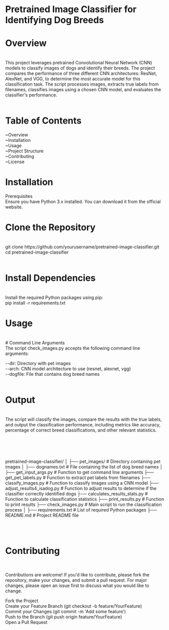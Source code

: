# Pretrained Image Classifier for Identifying Dog Breeds

# Overview
<br>
This project leverages pretrained Convolutional Neural Network (CNN) models to classify images of dogs and identify their breeds. The project compares the performance of three different CNN architectures: ResNet, AlexNet, and VGG, to determine the most accurate model for this classification task. The script processes images, extracts true labels from filenames, classifies images using a chosen CNN model, and evaluates the classifier's performance.
<br>
<br>

# Table of Contents
~Overview <br>
~Installation <br>
~Usage<br>
~Project Structure <br>
~Contributing <br>
~License <br>

# Installation

Prerequisites <br>
Ensure you have Python 3.x installed. You can download it from the official website.

# Clone the Repository 
<br> 
git clone https://github.com/yourusername/pretrained-image-classifier.git
cd pretrained-image-classifier

<br>
<br>

# Install Dependencies
<br>
Install the required Python packages using pip:
<br>
pip install -r requirements.txt
<br>

# Usage
<br>
# Command Line Arguments
<br>
The script check_images.py accepts the following command line arguments:
<br>

--dir: Directory with pet images <br>
--arch: CNN model architecture to use (resnet, alexnet, vgg) <br>
--dogfile: File that contains dog breed names <br>
<br>

# Output 
<br>
The script will classify the images, compare the results with the true labels, and output the classification performance, including metrics like accuracy, percentage of correct breed classifications, and other relevant statistics. <br>


<br>
<br>
<br>
<br>

pretrained-image-classifier/
│
├── pet_images/                   # Directory containing pet images
│
├── dognames.txt                  # File containing the list of dog breed names
│
├── get_input_args.py             # Function to get command line arguments
├── get_pet_labels.py             # Function to extract pet labels from filenames
├── classify_images.py            # Function to classify images using a CNN model
├── adjust_results4_isadog.py     # Function to adjust results to determine if the classifier correctly identified dogs
├── calculates_results_stats.py   # Function to calculate classification statistics
├── print_results.py              # Function to print results
├── check_images.py               # Main script to run the classification process
│
├── requirements.txt              # List of required Python packages
├── README.md                     # Project README file

<br>
<br>

# Contributing
<br>

Contributions are welcome! If you'd like to contribute, please fork the repository, make your changes, and submit a pull request. For major changes, please open an issue first to discuss what you would like to change.
<br>

Fork the Project <br>
Create your Feature Branch (git checkout -b feature/YourFeature) <br>
Commit your Changes (git commit -m 'Add some feature') <br>
Push to the Branch (git push origin feature/YourFeature) <br>
Open a Pull Request <br>



